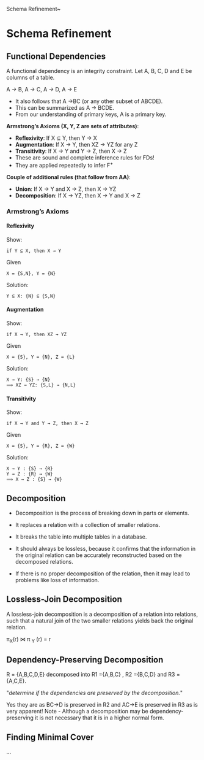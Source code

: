Schema Refinement~

# Schema Refinement

## Functional Dependencies

A functional dependency is an integrity constraint. Let A, B, C, D and E be columns
of a table. 

A → B,    A → C,    A → D,    A → E

- It also follows that  A →BC  (or any other subset of ABCDE).
- This can be summarized as   A → BCDE.
- From our understanding of primary keys, A is a primary key. 

**Armstrong’s Axioms (X, Y, Z are sets of attributes)**:
- **Reflexivity**: If X ⊆ Y, then Y → X
- **Augmentation**: If X → Y, then XZ → YZ for any Z
- **Transitivity**: If X → Y and Y → Z, then X → Z
- These are sound and complete inference rules for FDs!
- They are applied repeatedly to infer F<sup>+</sup>

**Couple of additional rules (that follow from AA)**:
- __Union__: If X → Y and X → Z, then X → YZ
- __Decomposition__: If X → YZ, then X → Y and X → Z

### Armstrong’s Axioms

#### Reflexivity

Show: 
    
    if Y ⊆ X, then X → Y

Given 

    X = {S,N}, Y = {N}

Solution:

    Y ⊆ X: {N} ⊆ {S,N}
    
#### Augmentation

Show: 

    if X → Y, then XZ → YZ

Given 

    X = {S}, Y = {N}, Z = {L}

Solution:

    X → Y: {S} → {Ν}
    ⟹ XZ → YZ: {S,L} → {N,L}

#### Transitivity

Show: 

    if X → Y and Y → Z, then X → Z

Given 

    X = {S}, Y = {R}, Z = {W}

Solution:
    
    X → Y : {S} → {R}
    Y → Z : {R} → {W}
    ⟹ X → Z : {S} → {W}

## Decomposition

- Decomposition is the process of breaking down in parts or elements.

- It replaces a relation with a collection of smaller relations.

- It breaks the table into multiple tables in a database.

- It should always be lossless, because it confirms that the information in 
the original relation can be accurately reconstructed based on the decomposed relations.

- If there is no proper decomposition of the relation, then it may lead to problems like 
loss of information.

## Lossless-Join Decomposition

A lossless-join decomposition is a decomposition of a relation into relations, such 
that a natural join of the two smaller relations yields back the original relation.

π<sub>X</sub>(r) ⋈ π <sub>Y</sub> (r) = r 

## Dependency-Preserving Decomposition

R = {A,B,C,D,E} decomposed into R1 ={A,B,C} , R2 ={B,C,D} and R3 ={A,C,E}.

"_determine if the dependencies are preserved by the decomposition._"

Yes they are as BC->D is preserved in R2 and AC->E is preserved in R3 as is very apparent!
Note - Although a decomposition may be dependency-preserving it is not necessary that it is 
in a higher normal form.

## Finding Minimal Cover

...